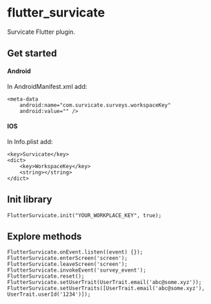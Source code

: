 # flutter_survicate

Survicate Flutter plugin.

## Get started

#### Android

In AndroidManifest.xml add:

```
<meta-data
    android:name="com.survicate.surveys.workspaceKey"
    android:value="" />
```

#### IOS

In Info.plist add:

```
<key>Survicate</key>
<dict>
    <key>WorkspaceKey</key>
    <string></string>
</dict>
```

## Init library
```
FlutterSurvicate.init("YOUR_WORKPLACE_KEY", true);
```

## Explore methods
```
FlutterSurvicate.onEvent.listen((event) {});
FlutterSurvicate.enterScreen('screen');
FlutterSurvicate.leaveScreen('screen');
FlutterSurvicate.invokeEvent('survey_event');
FlutterSurvicate.reset();
FlutterSurvicate.setUserTrait(UserTrait.email('abc@some.xyz'));
FlutterSurvicate.setUserTraits([UserTrait.email('abc@some.xyz'), UserTrait.userId('1234')]);
```
